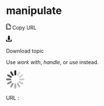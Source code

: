 # manipulate

![Copy URL](media/manipulate/Copy.png)
Copy URL

![Download](media/manipulate/Download.png)

Download topic

Use *work with*, *handle*, or *use* instead.

![In progress](media/manipulate/activity-large.gif)

URL :
